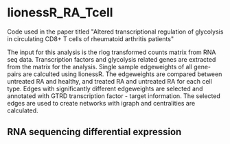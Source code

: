 # lionessR_RA_Tcell
Code used in the paper titled "Altered transcriptional regulation of glycolysis in circulating CD8+ T  cells of rheumatoid arthritis patients"

The input for this analysis is the rlog transformed counts matrix from RNA seq data.
Transcription factors and glycolysis related genes are extracted from the matrix for the analysis.
Single sample edgeweights of all gene-pairs are calculted using lionessR.
The edgeweights are compared between untreated RA and healthy, and treated RA and untreated RA for each cell type.
Edges with significantly different edgeweights are selected and annotated with GTRD transcription factor - target information.
The selected edges are used to create networks with igraph and centralities are calculated.

## RNA sequencing differential expression
